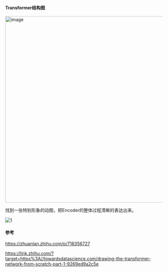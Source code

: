 #### Transformer结构图

<img width="596" alt="image" src="https://github.com/user-attachments/assets/d863986b-a021-4df2-bfd4-9738e9f96c7f">

找到一张特别形象的动图，把Encoder的整体过程清晰的表达出来。


![1](https://github.com/user-attachments/assets/bd3f9d1b-66fe-461b-9fd6-0d5308cc9ab2)



#### 参考
https://zhuanlan.zhihu.com/p/718356727

https://link.zhihu.com/?target=https%3A//towardsdatascience.com/drawing-the-transformer-network-from-scratch-part-1-9269ed9a2c5e
